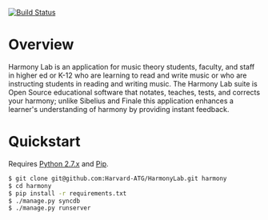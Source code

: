 [![Build Status](https://travis-ci.org/Harvard-ATG/HarmonyLab.png?branch=master)](https://travis-ci.org/Harvard-ATG/HarmonyLab)

# Overview

Harmony Lab is an application for music theory students, faculty, and staff in higher ed or K-12 
who are learning to read and write music or who are instructing students in reading and writing music. 
The Harmony Lab suite is Open Source educational software that notates, teaches, tests, and corrects 
your harmony; unlike Sibelius and Finale this application enhances a learner's understanding of
harmony by providing instant feedback.

# Quickstart

Requires [Python 2.7.x](http://python.org/download/releases/) and [Pip](http://www.pip-installer.org/).

```sh
$ git clone git@github.com:Harvard-ATG/HarmonyLab.git harmony
$ cd harmony
$ pip install -r requirements.txt
$ ./manage.py syncdb
$ ./manage.py runserver
```
